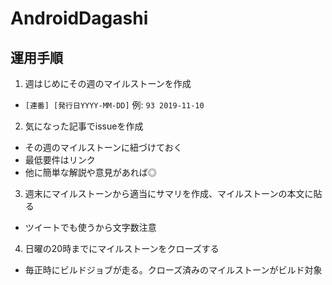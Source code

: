 # AndroidDagashi

## 運用手順

1. 週はじめにその週のマイルストーンを作成
  - `[連番] [発行日YYYY-MM-DD]` 例: `93 2019-11-10`
2. 気になった記事でissueを作成
  - その週のマイルストーンに紐づけておく
  - 最低要件はリンク
  - 他に簡単な解説や意見があれば◎
3. 週末にマイルストーンから適当にサマリを作成、マイルストーンの本文に貼る
  - ツイートでも使うから文字数注意
4. 日曜の20時までにマイルストーンをクローズする
  - 毎正時にビルドジョブが走る。クローズ済みのマイルストーンがビルド対象
